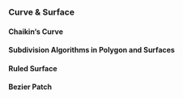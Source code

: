 ### Curve & Surface
#### Chaikin‘s Curve
#### Subdivision Algorithms in Polygon and Surfaces
#### Ruled Surface
#### Bezier Patch
